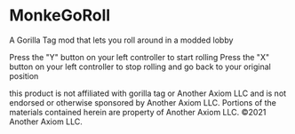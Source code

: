 # MonkeGoRoll
A Gorilla Tag mod that lets you roll around in a modded lobby

Press the "Y" button on your left controller to start rolling
Press the "X" button on your left controller to stop rolling and go back to your original position

this product is not affiliated with gorilla tag or Another Axiom LLC and is not endorsed or otherwise sponsored by Another Axiom LLC. Portions of the materials contained herein are property of Another Axiom LLC. ©2021 Another Axiom LLC.
